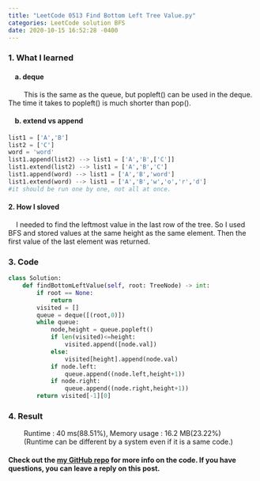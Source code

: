 ```yaml
---
title: "LeetCode 0513 Find Bottom Left Tree Value.py"
categories: LeetCode solution BFS
date: 2020-10-15 16:52:28 -0400
---
```


### 1. What I learned
#### &nbsp;&nbsp;&nbsp;&nbsp;a. deque
&nbsp;&nbsp;&nbsp;&nbsp;&nbsp;&nbsp;&nbsp;&nbsp;This is the same as the queue, but popleft() can be used in the deque. The time it takes to popleft() is much shorter than pop().
#### &nbsp;&nbsp;&nbsp;&nbsp;b. extend vs append
```python
list1 = ['A','B']
list2 = ['C']
word = 'word'
list1.append(list2) --> list1 = ['A','B',['C']]
list1.extend(list2) --> list1 = ['A','B','C']
list1.append(word) --> list1 = ['A','B','word']
list1.extend(word) --> list1 = ['A','B','w','o','r','d']
#it should be run one by one, not all at once.
```

#### 2. How I sloved
&nbsp;&nbsp;&nbsp;&nbsp;I needed to find the leftmost value in the last row of the tree. So I used BFS and stored values at the same height as the same element. Then the first value of the last element was returned.

### 3. Code
```python
class Solution:
    def findBottomLeftValue(self, root: TreeNode) -> int:
        if root == None:
            return
        visited = []
        queue = deque([(root,0)])
        while queue:
            node,height = queue.popleft()
            if len(visited)<=height:
                visited.append([node.val])
            else:
                visited[height].append(node.val)
            if node.left:
                queue.append((node.left,height+1))
            if node.right:
                queue.append((node.right,height+1))
        return visited[-1][0]
```

### 4. Result
&nbsp;&nbsp;&nbsp;&nbsp;&nbsp;&nbsp;&nbsp;&nbsp;Runtime : 40 ms(88.51%), Memory usage : 16.2 MB(23.22%)  
&nbsp;&nbsp;&nbsp;&nbsp;&nbsp;&nbsp;&nbsp;&nbsp;(Runtime can be different by a system even if it is a same code.)

#### Check out the [my GitHub repo][hyuk-gh] for more info on the code. If you have questions, you can leave a reply on this post.
[hyuk-gh]:   https://github.com/dlgur1994/StudyAlgorithms
